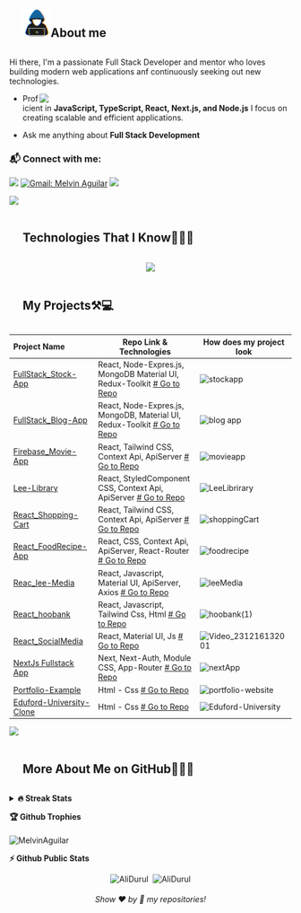 
<!-- <a href="https://git.io/typing-svg">
<img src="https://readme-typing-svg.demolab.com?font=comic+sense&weight=600&size=23&pause=1000&color=1E88E5&vCenter=true&width=800&height=60&lines=Hi,+I+am+Ali;%F0%9F%91%A8%F0%9F%8F%BB%E2%80%8D%F0%9F%92%BB+A+Full+Stack+Developer.;%F0%9F%8E%93+Graduated+from+Software+Engineering.;%F0%9F%92%99+Love+to+learn+new+stuffs." alt="Typing SVG" />
</a> --!>

<!--h2 without bottom border-->
<div id="user-content-toc">
  <ul align="left">
    <summary> <img src = "./assets/img/about_me.gif" width = 50px /><h2 style="display: inline-block">About me</h2></summary>
  </ul>
</div>

<p>Hi there, I'm a passionate Full Stack Developer and mentor who loves building modern web applications anf continuously seeking out new technologies.</p>

 <picture> <img src="https://www.aalpha.net/wp-content/uploads/2020/12/full-stack-development.gif" align="right"  width = 450px /> </picture>

- Proficient in **JavaScript, TypeScript, React, Next.js, and Node.js** I focus on creating scalable and efficient applications.

- Ask me anything about **Full Stack Development**

### 📬 Connect with me: 
[![](https://img.shields.io/badge/linkedin-%230077B5.svg?&style=for-the-badge&logo=linkedin&logoColor=white)](https://www.linkedin.com/in/ali-durul-851511151/)
[![Gmail: Melvin Aguilar](https://img.shields.io/badge/-gmail-red?style=for-the-badge&logo=Gmail&logoColor=white&link=mailto:alidrl26@gmail.com)](mailto:alidrl26@gmail.com)
![](https://komarev.com/ghpvc/?username=AliDurul&color=blue&style=for-the-badge)

<img src="https://user-images.githubusercontent.com/73097560/115834477-dbab4500-a447-11eb-908a-139a6edaec5c.gif" >

<div id="user-content-toc">
  <ul>
    <summary><h2 style="display: inline-block">Technologies That I Know👨🏻‍💻</h2></summary>
  </ul>
</div>
<!--tech stack icons-->
<p align="center">
  <a href="https://skillicons.dev">
    <img src="https://skillicons.dev/icons?i=html,css,js,ts,react,nextjs,vue,redux,bootstrap,materialui,tailwind,sass,styledcomponents,py,linux,mysql,mongodb,postgres,mysql,firebase,postman,azure,github,gitlab,vercel,vite,git,vscode,figma&perline=15" />
  </a>
</p>

<div id="user-content-toc">
  <ul>
    <summary><h2 style="display: inline-block">My Projects⚒💻</h2></summary>
  </ul>
</div>

  Project Name       | Repo Link & Technologies     | How does my project look
:-------------------------|-------------------------|------------------------- 
[FullStack_Stock-App](https://mern-stack-stock-app.vercel.app/) | React, Node-Expres.js, MongoDB Material UI, Redux-Toolkit [# Go to Repo](https://github.com/AliDurul/FullStack_Stock-App) | ![stockapp](https://github.com/AliDurul/FullStack-Stock-App/assets/80897590/26627259-cb60-47d9-bd50-8c64f7877254)
[FullStack_Blog-App](https://mernstack-blogapplication.vercel.app/)| React, Node-Expres.js, MongoDB, Material UI, Redux-Toolkit [# Go to Repo](https://github.com/AliDurul/FullStack_Blog-App) | ![blog app](https://github.com/AliDurul/MernStack_Blog-App/assets/80897590/1d78fdb1-5326-4237-b630-097889dbc09a)
[Firebase_Movie-App](https://firebase-movie-app-two.vercel.app)| React, Tailwind CSS, Context Api, ApiServer [# Go to Repo](https://github.com/AliDurul/Firebase-Movie-App)| ![movieapp](https://github.com/AliDurul/Firebase-Movie-App/assets/80897590/89c7bdcd-c9f4-4c47-bbd3-f918e1a09de5)
[Lee-Library](https://tailwind-shopping-cartt.vercel.app)| React, StyledComponent CSS, Context Api, ApiServer [# Go to Repo](https://github.com/AliDurul/Lee-Library) | ![LeeLibrirary](https://github.com/AliDurul/Lee-Library/assets/80897590/76766085-6395-4bbd-a285-6acbaab5bedc)
[React_Shopping-Cart](https://tailwind-shopping-cartt.vercel.app)| React, Tailwind CSS, Context Api, ApiServer [# Go to Repo](https://github.com/AliDurul/Shopping-Cart) | ![shoppingCart](https://github.com/AliDurul/Shopping-Cart/assets/80897590/d492d45f-b971-4a68-817e-a9d18a53cdbb)
[React_FoodRecipe-App](https://food-recipe-app-mu.vercel.app) | React, CSS, Context Api, ApiServer, React-Router [# Go to Repo](https://github.com/AliDurul/Food-Recipe-App) | ![foodrecipe](https://github.com/AliDurul/Food-Recipe-App/assets/80897590/ce752921-a133-468f-a928-d1bc6e3eaa46)
[Reac_lee-Media](https://react-leemedia.vercel.app/) | React, Javascript, Material UI, ApiServer, Axios [# Go to Repo](https://github.com/AliDurul/React_Lee-Media) | ![leeMedia](https://github.com/AliDurul/React_Lee-Media/assets/80897590/ae3fa317-2f15-4494-8a8e-ccbdd662add0)
[React_hoobank](https://lee-react-hoobank.vercel.app/) | React, Javascript, Tailwind Css, Html [# Go to Repo](https://github.com/AliDurul/React_HooBank) | ![hoobank(1)](https://github.com/AliDurul/React_HooBank/assets/80897590/f6b32f14-d9b9-4e98-83fa-887ec0063d61)
[React_SocialMedia](https://lee-react-socialmedia.vercel.app/) | React, Material UI, Js [# Go to Repo](https://github.com/AliDurul/React_SocialMedia) | ![Video_231216132001](https://github.com/AliDurul/React_SocialMedia/assets/80897590/d793c394-f4c8-4f63-9fc6-489173796d4f)
[NextJs Fullstack App](https://next-fullstack-app-umber.vercel.app/) | Next, Next-Auth, Module CSS, App-Router [# Go to Repo](https://github.com/AliDurul/Next_FullstackApp) | ![nextApp](https://github.com/AliDurul/MernStack_Blog-App/assets/80897590/bd2dc496-e806-4243-b82c-0582e57f9759)
[Portfolio-Example](https://portfolio-example-iota.vercel.app/)| Html - Css [# Go to Repo](https://github.com/AliDurul/Portfolio-Example)  | ![portfolio-website](https://github.com/AliDurul/Portfolio-Example/assets/80897590/cddbe6ea-89cf-419e-8535-2b81ce55ecbe)
[Eduford-University-Clone](https://eduford-universtiy-clone.vercel.app)| Html - Css  [# Go to Repo](https://github.com/AliDurul/Eduford-Universtiy-Clone) | ![Eduford-University](https://github.com/AliDurul/Eduford-Universtiy-Clone/assets/80897590/54167453-7432-4e25-baf0-eaa5c66728d0)

 




<img src="https://user-images.githubusercontent.com/73097560/115834477-dbab4500-a447-11eb-908a-139a6edaec5c.gif" >



<div id="user-content-toc">
  <ul>
    <summary><h2 style="display: inline-block"> More About Me on GitHub👨🏻‍💻</h2></summary>
  </ul>
</div>

<details>
<summary><b>🔥 Streak Stats</b></summary>
<br>
  
[![GitHub Streak](http://github-readme-streak-stats.herokuapp.com?user=AliDurul&theme=transparent&border_radius=4.4&exclude_days=Sun&card_width=390)](https://git.io/streak-stats)
</details>


<b>🏆 Github Trophies</b>
<br><br>
<img align="center" src="https://github-profile-trophy.vercel.app/?username=AliDurul&theme=discord" alt="MelvinAguilar" />


<b>⚡ Github Public Stats</b>
<br>
<div style={display:flex} align = 'center'>
<img src="https://github-readme-stats.vercel.app/api?username=AliDurul&show_icons=true&theme=radical&count_private=true" alt="AliDurul" width="420"/>&nbsp;
<img src="https://github-readme-stats.vercel.app/api/top-langs/?username=AliDurul&layout=compact&theme=radical" alt="AliDurul" height="165">
</div>
  
  
<h6 align="center">Show ❤️ by 🌟 my repositories!</h6>
